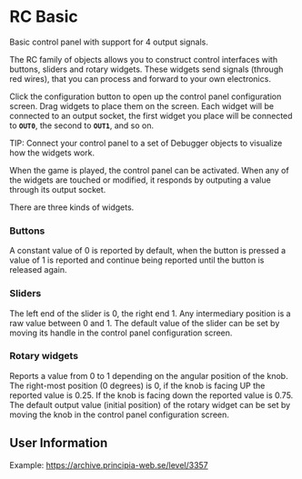 # RC Basic
Basic control panel with support for 4 output signals.

The RC family of objects allows you to construct control interfaces with buttons, sliders and rotary widgets. These widgets send signals (through red wires), that you can process and forward to your own electronics.

Click the configuration button to open up the control panel configuration screen. Drag widgets to place them on the screen. Each widget will be connected to an output socket, the first widget you place will be connected to **`OUT0`**, the second to **`OUT1`**, and so on.

TIP: Connect your control panel to a set of Debugger objects to visualize how the widgets work.

When the game is played, the control panel can be activated. When any of the widgets are touched or modified, it responds by outputing a value through its output socket.

There are three kinds of widgets.

### Buttons
A constant value of 0 is reported by default, when the button is pressed a value of 1 is reported and continue being reported until the button is released again.

### Sliders
The left end of the slider is 0, the right end 1. Any intermediary position is a raw value between 0 and 1. The default value of the slider can be set by moving its handle in the control panel configuration screen.

### Rotary widgets
Reports a value from 0 to 1 depending on the angular position of the knob. The right-most position (0 degrees) is 0, if the knob is facing UP the reported value is 0.25. If the knob is facing down the reported value is 0.75. The default output value (initial position) of the rotary widget can be set by moving the knob in the control panel
configuration screen.

## User Information
Example: https://archive.principia-web.se/level/3357